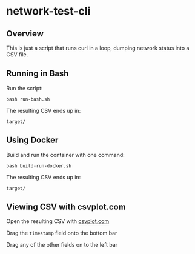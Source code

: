 network-test-cli
================

Overview
----------------

This is just a script that runs curl in a loop, dumping network status into a CSV file.


Running in Bash
----------------

Run the script:

    bash run-bash.sh

The resulting CSV ends up in:

    target/


Using Docker
----------------

Build and run the container with one command:

    bash build-run-docker.sh

The resulting CSV ends up in:

    target/


Viewing CSV with csvplot.com
----------------

Open the resulting CSV with [csvplot.com](https://www.csvplot.com/)

Drag the `timestamp` field onto the bottom bar

Drag any of the other fields on to the left bar


